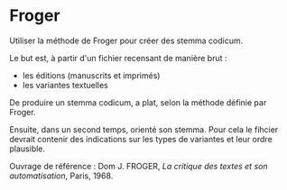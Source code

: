 Froger
======

Utiliser la méthode de Froger pour créer des stemma codicum. 

Le but est, à partir d'un fichier recensant de manière brut :
* les éditions (manuscrits et imprimés)
* les variantes textuelles

De produire un stemma codicum, a plat, selon la méthode définie par Froger.

Ensuite, dans un second temps, orienté son stemma. Pour cela le fihcier devrait contenir des indications
sur les types de variantes et leur ordre plausible.

Ouvrage de référence : 
Dom J. FROGER, _La critique des textes et son automatisation_, Paris, 1968.
